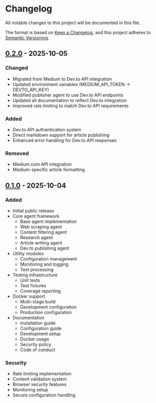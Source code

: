 # Changelog

All notable changes to this project will be documented in this file.

The format is based on [Keep a Changelog](https://keepachangelog.com/en/1.0.0/),
and this project adheres to [Semantic Versioning](https://semver.org/spec/v2.0.0.html).

## [0.2.0] - 2025-10-05

### Changed
- Migrated from Medium to Dev.to API integration
- Updated environment variables (MEDIUM_API_TOKEN → DEVTO_API_KEY)
- Modified publisher agent to use Dev.to API endpoints
- Updated all documentation to reflect Dev.to integration
- Improved rate limiting to match Dev.to API requirements

### Added
- Dev.to API authentication system
- Direct markdown support for article publishing
- Enhanced error handling for Dev.to API responses

### Removed
- Medium.com API integration
- Medium-specific article formatting

## [0.1.0] - 2025-10-04

### Added
- Initial public release
- Core agent framework
  - Base agent implementation
  - Web scraping agent
  - Content filtering agent
  - Research agent
  - Article writing agent
  - Dev.to publishing agent
- Utility modules
  - Configuration management
  - Monitoring and logging
  - Text processing
- Testing infrastructure
  - Unit tests
  - Test fixtures
  - Coverage reporting
- Docker support
  - Multi-stage build
  - Development configuration
  - Production configuration
- Documentation
  - Installation guide
  - Configuration guide
  - Development setup
  - Docker usage
  - Security policy
  - Code of conduct

### Security
- Rate limiting implementation
- Content validation system
- Browser security features
- Monitoring setup
- Secure configuration handling

[0.2.0]: https://github.com/westbigben/medium-automation/releases/tag/v0.2.0
[0.1.0]: https://github.com/westbigben/medium-automation/releases/tag/v0.1.0